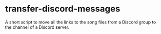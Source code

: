 # transfer-discord-messages
A short script to move all the links to the song files from a Discord group to the channel of a Discord server.
